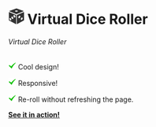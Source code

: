 # ![Logo](images/dice-icon-32.png "Virtual Dice Roller") Virtual Dice Roller

###### Virtual Dice Roller

![Success][tick] Cool design!

![Success][tick] Responsive!

![Success][tick] Re-roll without refreshing the page.

**[See it in action!](http://wakematta.github.io/VirtualDice/ "See it in action!")**

[tick]: images/success.png  "Success! =)"
